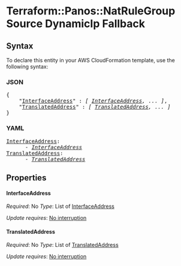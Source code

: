 # Terraform::Panos::NatRuleGroup Source DynamicIp Fallback

## Syntax

To declare this entity in your AWS CloudFormation template, use the following syntax:

### JSON

<pre>
{
    "<a href="#interfaceaddress" title="InterfaceAddress">InterfaceAddress</a>" : <i>[ <a href="source-dynamicip-fallback-interfaceaddress.md">InterfaceAddress</a>, ... ]</i>,
    "<a href="#translatedaddress" title="TranslatedAddress">TranslatedAddress</a>" : <i>[ <a href="source-dynamicip-fallback-translatedaddress.md">TranslatedAddress</a>, ... ]</i>
}
</pre>

### YAML

<pre>
<a href="#interfaceaddress" title="InterfaceAddress">InterfaceAddress</a>: <i>
      - <a href="source-dynamicip-fallback-interfaceaddress.md">InterfaceAddress</a></i>
<a href="#translatedaddress" title="TranslatedAddress">TranslatedAddress</a>: <i>
      - <a href="source-dynamicip-fallback-translatedaddress.md">TranslatedAddress</a></i>
</pre>

## Properties

#### InterfaceAddress

_Required_: No
_Type_: List of <a href="source-dynamicip-fallback-interfaceaddress.md">InterfaceAddress</a>

_Update requires_: [No interruption](https://docs.aws.amazon.com/AWSCloudFormation/latest/UserGuide/using-cfn-updating-stacks-update-behaviors.html#update-no-interrupt)

#### TranslatedAddress

_Required_: No
_Type_: List of <a href="source-dynamicip-fallback-translatedaddress.md">TranslatedAddress</a>

_Update requires_: [No interruption](https://docs.aws.amazon.com/AWSCloudFormation/latest/UserGuide/using-cfn-updating-stacks-update-behaviors.html#update-no-interrupt)

